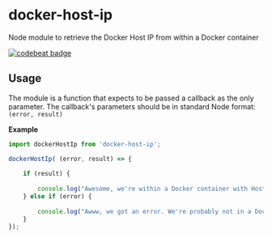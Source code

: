 # docker-host-ip

Node module to retrieve the Docker Host IP from within a Docker container

[![codebeat badge](https://codebeat.co/badges/f6bf4c59-1c9c-45c6-9aa8-b2eeabcebfa6)](https://codebeat.co/projects/github-com-steadyequipment-node-docker-host-ip)

## Usage

The module is a function that expects to be passed a callback as the only parameter. The callback's parameters should be in standard Node format: `(error, result)`

__Example__

``` javascript
import dockerHostIp from 'docker-host-ip';

dockerHostIp( (error, result) => {
	
	if (result) {
		
		console.log("Awesome, we're within a Docker container with Host IP:", result);
	} else if (error) {
		
		console.log("Awww, we got an error. We're probably not in a Docker container...to be safe the error is:", error);
	}
});
